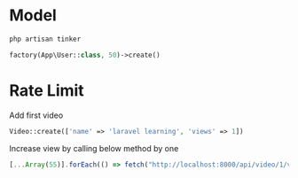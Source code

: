 # Model

```sh
php artisan tinker
```

```php
factory(App\User::class, 50)->create()
```

# Rate Limit

Add first video

```php
Video::create(['name' => 'laravel learning', 'views' => 1])
```

Increase view by calling below method by one

```js
[...Array(55)].forEach(() => fetch("http://localhost:8000/api/video/1/view"));
```
